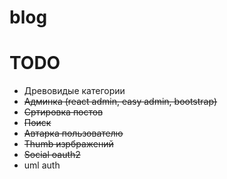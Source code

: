 # blog

TODO
==============
* Древовидые категории
* ~~Админка (react admin, easy admin, bootstrap)~~
* ~~Сртировка постов~~
* ~~Поиск~~
* ~~Автарка пользователю~~
* ~~Thumb изрбражений~~
* ~~Social oauth2~~
* uml auth